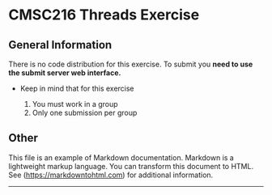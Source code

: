 # CMSC216 Threads Exercise

## General Information

There is no code distribution for this exercise. To submit
you **need to use the submit server web interface.**

* Keep in mind that for this exercise

  1. You must work in a group
  1. Only one submission per group

## Other

This file is an example of Markdown documentation. 
Markdown is a lightweight markup language.  You can transform
this document to HTML.  See (https://markdowntohtml.com) for
additional information.

***
